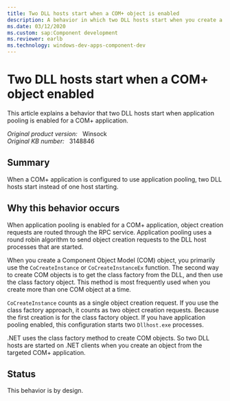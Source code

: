 ```yaml
---
title: Two DLL hosts start when a COM+ object is enabled
description: A behavior in which two DLL hosts start when you create a COM+ object that has pooling enabled.
ms.date: 03/12/2020
ms.custom: sap:Component development
ms.reviewer: earlb
ms.technology: windows-dev-apps-component-dev
---
```

# Two DLL hosts start when a COM+ object enabled

This article explains a behavior that two DLL hosts start when application pooling is enabled for a COM+ application.

_Original product version:_ &nbsp; Winsock  
_Original KB number:_ &nbsp; 3148846

## Summary

When a COM+ application is configured to use application pooling, two DLL hosts start instead of one host starting.

## Why this behavior occurs

When application pooling is enabled for a COM+ application, object creation requests are routed through the RPC service. Application pooling uses a round robin algorithm to send object creation requests to the DLL host processes that are started.

When you create a Component Object Model (COM) object, you primarily use the `CoCreateInstance` or `CoCreateInstanceEx` function. The second way to create COM objects is to get the class factory from the DLL, and then use the class factory object. This method is most frequently used when you create more than one COM object at a time.

`CoCreateInstance` counts as a single object creation request. If you use the class factory approach, it counts as two object creation requests. Because the first creation is for the class factory object. If you have application pooling enabled, this configuration starts two `Dllhost.exe` processes.

.NET uses the class factory method to create COM objects. So two DLL hosts are started on .NET clients when you create an object from the targeted COM+ application.

## Status

This behavior is by design.

